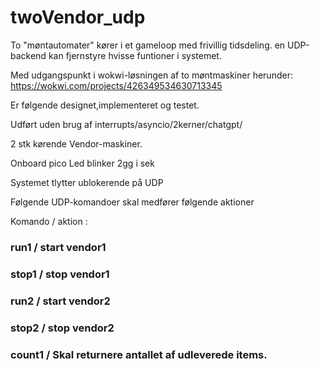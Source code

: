 ﻿# twoVendor_udp
To "møntautomater" kører i et gameloop med frivillig tidsdeling.
en UDP-backend kan fjernstyre hvisse funtioner i systemet.

Med udgangspunkt i wokwi-løsningen af to møntmaskiner herunder:
 https://wokwi.com/projects/426349534630713345

Er følgende designet,implementeret og testet.

Udført uden brug af interrupts/asyncio/2kerner/chatgpt/

2 stk kørende Vendor-maskiner.

Onboard pico Led blinker  2gg i sek

Systemet tlytter ublokerende på UDP

Følgende UDP-komandoer skal medfører følgende aktioner

Komando	/ aktion :
### run1	/ start vendor1
### stop1	/ stop vendor1
### run2	/ start vendor2
### stop2	/ stop vendor2
### count1 / Skal returnere antallet af udleverede items.
